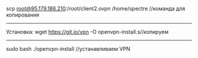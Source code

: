 scp root@95.179.186.210:/root/client2.ovpn /home/spectre //команда для копирования      

**************************

Установка:
wget https://git.io/vpn -O openvpn-install.s//копируем
********************************
sudo bash ./openvpn-install //устанавливаем VPN
